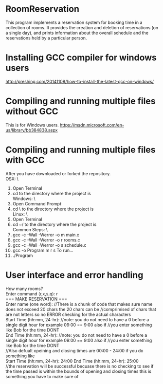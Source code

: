 # RoomReservation
This program implements a reservation system for booking time in a collection of rooms.  It provides the creation and deletion of reservations (on a single day), and prints information about the overall schedule and the reservations held by a particular person. 
# Installing GCC compiler for windows users
http://preshing.com/20141108/how-to-install-the-latest-gcc-on-windows/
# Compiling and running multiple files without GCC
This is for Windows users. https://msdn.microsoft.com/en-us/library/bb384838.aspx
# Compiling and running multiple files with GCC
After you have downloaded or forked the repository.
\
OSX:
\
1. Open Terminal 
2. cd to the directory where the project is
\
Windows:
\
1. Open Command Prompt
2. cd \ to the directory where the project is
\
Linux:
\
1. Open Terminal
2. cd ~/ to the directory where the project is
\
Common Steps:
\
1. gcc -c -Wall -Werror -o m main.c
2. gcc -c -Wall -Werror -o r rooms.c
3. gcc -c -Wall -Werror -o s schedule.c
4. gcc -o Program m r s
To run...
5. ./Program
# User interface and error handling
How many rooms?
\
Enter command (r,x,s,q): r 
\
=== MAKE RESERVATION ===
\
Enter name (one word): //There is a chunk of code that makes sure name does not exceed 20 chars the 20 chars can be //comprimised of 
chars that are not letters so no ERROR checking for the actual characters
\
Start Time (hh:mm, 24-hr): //note: you do not need to have a 0 before a single digit hour for example 09:00 == 9:00 also if //you enter
something like Bob for the time DONT
\
End Time (hh:mm, 24-hr): //note: you do not need to have a 0 before a single digit hour for example 09:00 == 9:00 also if //you enter
something like Bob for the time DONT
\
//Also defualt opeining and closing times are 00:00 - 24:00 if you do something like 
\
Start Time (hh:mm, 24-hr): 24:00
End Time (hh:mm, 24-hr): 25:00 
\
//the reservation will be successful becuase there is no checking to see if the time passed is within the bounds of opening and closing
times this is something you have to make sure of









